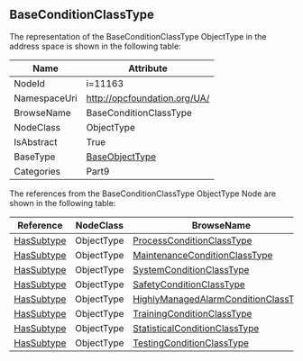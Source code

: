 <!-- objecttype -->
## BaseConditionClassType
  
<!-- end of text -->
The representation of the BaseConditionClassType ObjectType in the address space is shown in the following table:  

|Name|Attribute|
|---|---|
|NodeId|i=11163|
|NamespaceUri|http://opcfoundation.org/UA/|
|BrowseName|BaseConditionClassType|
|NodeClass|ObjectType|
|IsAbstract|True|
|BaseType|[BaseObjectType](../../../Part5/ObjectTypes/BaseObjectType/readme.md)|
|Categories|Part9|

The references from the BaseConditionClassType ObjectType Node are shown in the following table:  

|Reference|NodeClass|BrowseName|DataType|TypeDefinition|ModellingRule|
|---|---|---|---|---|---|
|[HasSubtype](../../../Part3/ReferenceTypes/HasSubtype/readme.md)|ObjectType|[ProcessConditionClassType](#ProcessConditionClassType)||||
|[HasSubtype](../../../Part3/ReferenceTypes/HasSubtype/readme.md)|ObjectType|[MaintenanceConditionClassType](#MaintenanceConditionClassType)||||
|[HasSubtype](../../../Part3/ReferenceTypes/HasSubtype/readme.md)|ObjectType|[SystemConditionClassType](#SystemConditionClassType)||||
|[HasSubtype](../../../Part3/ReferenceTypes/HasSubtype/readme.md)|ObjectType|[SafetyConditionClassType](#SafetyConditionClassType)||||
|[HasSubtype](../../../Part3/ReferenceTypes/HasSubtype/readme.md)|ObjectType|[HighlyManagedAlarmConditionClassType](#HighlyManagedAlarmConditionClassType)||||
|[HasSubtype](../../../Part3/ReferenceTypes/HasSubtype/readme.md)|ObjectType|[TrainingConditionClassType](#TrainingConditionClassType)||||
|[HasSubtype](../../../Part3/ReferenceTypes/HasSubtype/readme.md)|ObjectType|[StatisticalConditionClassType](#StatisticalConditionClassType)||||
|[HasSubtype](../../../Part3/ReferenceTypes/HasSubtype/readme.md)|ObjectType|[TestingConditionClassType](#TestingConditionClassType)||||


